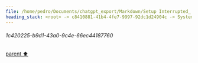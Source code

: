 ```yaml
---
file: /home/pedro/Documents/chatgpt_export/Markdown/Setup Interrupted_ Try Again.md
heading_stack: <root> -> c8410881-41b4-4fe7-9997-92dc1d24904c -> System -> 4395d5a3-0365-45fa-bad2-c05d2ba6f9f0 -> System -> aaa2f36e-2656-4d15-8e85-adbb682c3eb5 -> User -> 1c420225-b9d1-43a0-9c4e-66ec44187760
---
```

###### 1c420225-b9d1-43a0-9c4e-66ec44187760
[parent ⬆️](#aaa2f36e-2656-4d15-8e85-adbb682c3eb5)
